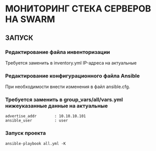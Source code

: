 # МОНИТОРИНГ СТЕКА СЕРВЕРОВ НА SWARM
## ЗАПУСК
### Редактирование файла инвенторизации
Требуется заменить в inventory.yml IP-адреса на актуальные
### Редактирование конфигурационного файла Ansible
При необходимости внести изменения в файл ansible.cfg.
### Требуется заменить в group_vars/all/vars.yml нижеуказанные данные на актуальные
```
advertise_addr        : 10.10.10.101
ansible_user          : user
```
### Запуск проекта
```
ansible-playbook all.yml -K
```
